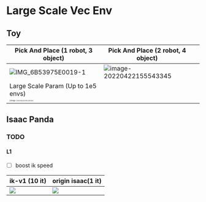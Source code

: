 # Large Scale Vec Env

## Toy

| Pick And Place (1 robot, 3 object)                           | Pick And Place (2 robot, 4 object)                           |      |
| ------------------------------------------------------------ | ------------------------------------------------------------ | ---- |
| ![IMG_6B53975E0019-1](https://tva1.sinaimg.cn/large/e6c9d24ely1h1ijgnvtodj20xz0tun01.jpg) | ![image-20220422155543345](https://tva1.sinaimg.cn/large/e6c9d24ely1h1ijylcge5j20vu0nmab5.jpg) |      |
| Large Scale Param (Up to 1e5 envs)                           |                                                              |      |
| <img src="https://tva1.sinaimg.cn/large/e6c9d24ely1h1ik4eirxtj209c0towfc.jpg" alt="image-20220422160120022" style="zoom:25%;" /> |                                                              |      |



## Isaac Panda

### TODO

#### L1

- [ ] boost ik speed

| ik-v1 (10 it) | origin isaac(1 it) |
|---|---|
| ![](https://tva1.sinaimg.cn/large/e6c9d24ely1h19h8bdbayj21ez0u0wh5.jpg) | ![](https://tva1.sinaimg.cn/large/e6c9d24ely1h19hb913pwj21eh0u0ac0.jpg) |
